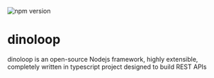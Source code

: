 ![npm version](https://d25lcipzij17d.cloudfront.net/badge.svg?id=js&type=6&v=0.0.1&x2=0)

# dinoloop
dinoloop is an open-source Nodejs framework, highly extensible, completely written in typescript project designed to build REST APIs

